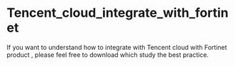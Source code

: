 # Tencent_cloud_integrate_with_fortinet
If you want to understand how to integrate with Tencent cloud with Fortinet product , please feel free to download which study the best practice.
